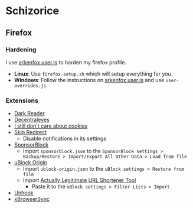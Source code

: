 # Schizorice

## Firefox

### Hardening

I use [arkenfox user.js](https://github.com/arkenfox/user.js) to harden my firefox profile.

- **Linux**: Use `firefox-setup.sh` which will setup everything for you.
- **Windows**: Follow the instructions on [arkenfox user.js](https://github.com/arkenfox/user.js) and use `user-overrides.js`

### Extensions

- [Dark Reader](https://addons.mozilla.org/en-US/firefox/addon/darkreader/)
- [Decentraleyes](https://addons.mozilla.org/en-US/firefox/addon/decentraleyes/)
- [I still don't care about cookies](https://addons.mozilla.org/en-US/firefox/addon/istilldontcareaboutcookies/)
- [Skip Redirect](https://addons.mozilla.org/en-US/firefox/addon/skip-redirect/)
  - Disable notifications in its settings
- [SponsorBlock](https://addons.mozilla.org/en-US/firefox/addon/sponsorblock/)
  - Import `sponsorblock.json` to the `SponsorBlock settings > Backup/Restore > Import/Export All Other Data > Load from file`
- [uBlock Origin](https://addons.mozilla.org/en-US/firefox/addon/ublock-origin/)
  - Import `ublock-origin.json` to the `uBlock settings > Restore from file`
  - Import [Actually Legitimate URL Shortener Tool](https://raw.githubusercontent.com/DandelionSprout/adfilt/master/LegitimateURLShortener.txt)
    - Paste it to the `uBlock settings > Filter Lists > Import`
- [Unhook](https://addons.mozilla.org/en-US/firefox/addon/youtube-recommended-videos/)
- [xBrowserSync](https://addons.mozilla.org/en-US/firefox/addon/xbs/)
